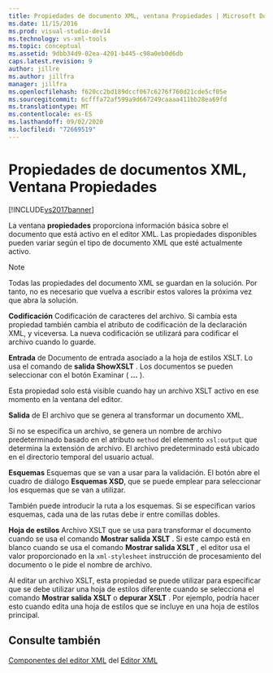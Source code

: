 ```yaml
---
title: Propiedades de documento XML, ventana Propiedades | Microsoft Docs
ms.date: 11/15/2016
ms.prod: visual-studio-dev14
ms.technology: vs-xml-tools
ms.topic: conceptual
ms.assetid: 9dbb34d9-02ea-4201-b445-c98a0eb0d6db
caps.latest.revision: 9
author: jillre
ms.author: jillfra
manager: jillfra
ms.openlocfilehash: f620cc2bd189dccf067c6276f760d21cde5cf05e
ms.sourcegitcommit: 6cfffa72af599a9d667249caaaa411bb28ea69fd
ms.translationtype: MT
ms.contentlocale: es-ES
ms.lasthandoff: 09/02/2020
ms.locfileid: "72669519"
---
```

# <a name="xml-document-properties-properties-window"></a>Propiedades de documentos XML, Ventana Propiedades
[!INCLUDE[vs2017banner](../includes/vs2017banner.md)]

La ventana **propiedades** proporciona información básica sobre el documento que está activo en el editor XML. Las propiedades disponibles pueden variar según el tipo de documento XML que esté actualmente activo.

> [!NOTE]
> Todas las propiedades del documento XML se guardan en la solución. Por tanto, no es necesario que vuelva a escribir estos valores la próxima vez que abra la solución.

 **Codificación** Codificación de caracteres del archivo. Si cambia esta propiedad también cambia el atributo de codificación de la declaración XML, y viceversa. La nueva codificación se utilizará para codificar el archivo cuando lo guarde.

 **Entrada** de Documento de entrada asociado a la hoja de estilos XSLT. Lo usa el comando de **salida ShowXSLT** . Los documentos se pueden seleccionar con el botón Examinar ( **…** ).

 Esta propiedad solo está visible cuando hay un archivo XSLT activo en ese momento en la ventana del editor.

 **Salida** de El archivo que se genera al transformar un documento XML.

 Si no se especifica un archivo, se genera un nombre de archivo predeterminado basado en el atributo `method` del elemento `xsl:output` que determina la extensión de archivo. El archivo predeterminado está ubicado en el directorio temporal del usuario actual.

 **Esquemas** Esquemas que se van a usar para la validación. El botón abre el cuadro de diálogo **Esquemas XSD**, que se puede emplear para seleccionar los esquemas que se van a utilizar.

 También puede introducir la ruta a los esquemas. Si se especifican varios esquemas, cada una de las rutas debe ir entre comillas dobles.

 **Hoja de estilos** Archivo XSLT que se usa para transformar el documento cuando se usa el comando **Mostrar salida XSLT** . Si este campo está en blanco cuando se usa el comando **Mostrar salida XSLT** , el editor usa el valor proporcionado en la `xml-stylesheet` instrucción de procesamiento del documento o le pide el nombre de archivo.

 Al editar un archivo XSLT, esta propiedad se puede utilizar para especificar que se debe utilizar una hoja de estilos diferente cuando se selecciona el comando **Mostrar salida XSLT** o **depurar XSLT** . Por ejemplo, podría hacer esto cuando edita una hoja de estilos que se incluye en una hoja de estilos principal.

## <a name="see-also"></a>Consulte también
 [Componentes del editor XML](../xml-tools/xml-editor-components.md) del [Editor XML](../xml-tools/xml-editor.md)
